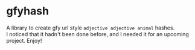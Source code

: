 # gfyhash

A library to create gfy url style `adjective adjective animal` hashes.  
I noticed that it hadn't been done before, and I needed it for an upcoming project. Enjoy!